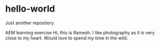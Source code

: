 # hello-world

Just another repository

AEM learning exercise
Hi, this is Ramesh.  I like photography as it is very close to my heart.  Would love to spend my time in the wild.
